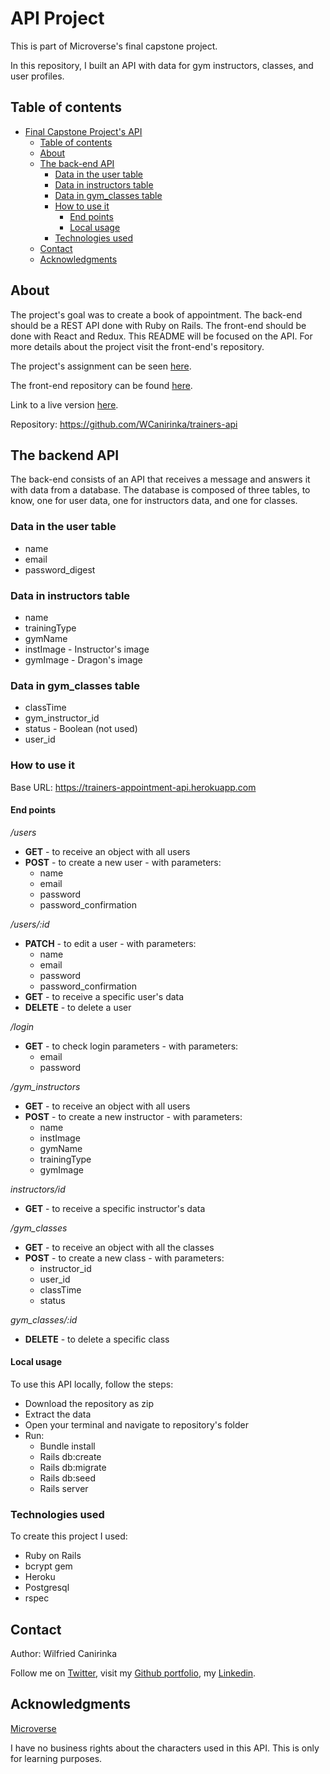 # API Project

This is part of Microverse's final capstone project.

In this repository, I built an API with data for gym instructors, classes, and user profiles.

## Table of contents

- [Final Capstone Project's API](#final-capstone-projects-api)
  - [Table of contents](#table-of-contents)
  - [About](#about)
  - [The back-end API](#the-back-end-api)
    - [Data in the user table](#data-in-the-user-table)
    - [Data in instructors table](#data-in-instructors-table)
    - [Data in gym_classes table](#data-in-flyclasses-table)
    - [How to use it](#how-to-use-it)
      - [End points](#end-points)
      - [Local usage](#local-usage)
    - [Technologies used](#technologies-used)
  - [Contact](#contact)
  - [Acknowledgments](#acknowledgments)

## About

The project's goal was to create a book of appointment. The back-end should be a REST API done with Ruby on Rails. The front-end should be done with React and Redux. This README will be focused on the API. For more details about the project visit the front-end's repository.

The project's assignment can be seen [here][assignment].

The front-end repository can be found [here][front-end].

Link to a live version [here][live-version].

Repository: https://github.com/WCanirinka/trainers-api

## The backend API

The back-end consists of an API that receives a message and answers it with data from a database. The database is composed of three tables, to know, one for user data, one for instructors data, and one for classes.

### Data in the user table

* name
* email
* password_digest


### Data in instructors table

* name
* trainingType
* gymName
* instImage - Instructor's image
* gymImage - Dragon's image

### Data in gym_classes table

* classTime
* gym_instructor_id
* status - Boolean (not used)
* user_id


### How to use it

Base URL: https://trainers-appointment-api.herokuapp.com


#### End points

*/users*

* **GET** - to receive an object with all users
* **POST** - to create a new user - with parameters:
  * name
  * email
  * password
  * password_confirmation

*/users/:id*

* **PATCH** - to edit a user - with parameters:
  * name
  * email
  * password
  * password_confirmation
* **GET** - to receive a specific user's data
* **DELETE** - to delete a user

*/login*

* **GET** - to check login parameters - with parameters:
  * email
  * password

*/gym_instructors*

* **GET** - to receive an object with all users
* **POST** - to create a new instructor - with parameters:
  * name
  * instImage
  * gymName
  * trainingType
  * gymImage

*instructors/id*

* **GET** - to receive a specific instructor's data

*/gym_classes*

* **GET** - to receive an object with all the classes
* **POST** - to create a new class - with parameters:
  * instructor_id
  * user_id
  * classTime
  * status

*gym_classes/:id*

* **DELETE** - to delete a specific class


#### Local usage

To use this API locally, follow the steps:

* Download the repository as zip
* Extract the data
* Open your terminal and navigate to repository's folder
* Run:
  * Bundle install
  * Rails db:create
  * Rails db:migrate
  * Rails db:seed
  * Rails server


### Technologies used

To create this project I used:

* Ruby on Rails
* bcrypt gem
* Heroku
* Postgresql
* rspec


## Contact

Author: Wilfried Canirinka

Follow me on [Twitter][wil-twitter],  visit my [Github portfolio][wil-github], my [Linkedin][wil-linkedin].


## Acknowledgments

[Microverse][mcvs]

I have no business rights about the characters used in this API. This is only for learning purposes.



<!-- Links -->
[assignment]: https://www.notion.so/Final-Capstone-Project-Book-an-Appointment-41ded2ee99ff4fe4becf91acb332ca26
[live-version]: https://gym-trainer-app.netlify.app/
[front-end]: https://github.com/WCanirinka/gym-trainer-app
[mcvs]: https://www.microverse.org/
[wil-github]: https://github.com/WCanirinka
[wil-twitter]: https://twitter.com/WCanirinka
[wil-linkedin]: https://www.linkedin.com/in/wilfried-canirinka/
